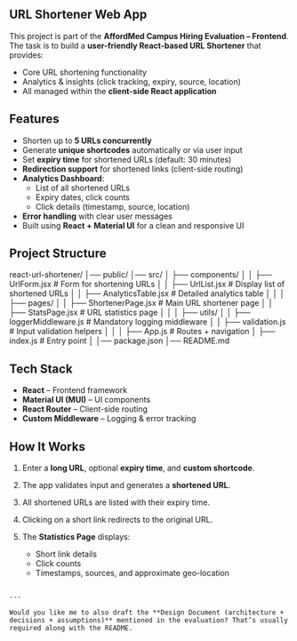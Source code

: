 ## URL Shortener Web App

This project is part of the **AffordMed Campus Hiring Evaluation – Frontend**.  
The task is to build a **user-friendly React-based URL Shortener** that provides:
- Core URL shortening functionality
- Analytics & insights (click tracking, expiry, source, location)
- All managed within the **client-side React application**


## Features
- Shorten up to **5 URLs concurrently**
- Generate **unique shortcodes** automatically or via user input
- Set **expiry time** for shortened URLs (default: 30 minutes)
- **Redirection support** for shortened links (client-side routing)
- **Analytics Dashboard**:
  - List of all shortened URLs
  - Expiry dates, click counts
  - Click details (timestamp, source, location)
- **Error handling** with clear user messages
- Built using **React + Material UI** for a clean and responsive UI


## Project Structure
react-url-shortener/
│── public/
│── src/
│   ├── components/
│   │   ├── UrlForm.jsx          # Form for shortening URLs
│   │   ├── UrlList.jsx          # Display list of shortened URLs
│   │   ├── AnalyticsTable.jsx   # Detailed analytics table
│   │
│   ├── pages/
│   │   ├── ShortenerPage.jsx    # Main URL shortener page
│   │   ├── StatsPage.jsx        # URL statistics page
│   │
│   ├── utils/
│   │   ├── loggerMiddleware.js  # Mandatory logging middleware
│   │   ├── validation.js        # Input validation helpers
│   │
│   ├── App.js                   # Routes + navigation
│   ├── index.js                 # Entry point
│
│── package.json
│── README.md


##  Tech Stack

* **React** – Frontend framework
* **Material UI (MUI)** – UI components
* **React Router** – Client-side routing
* **Custom Middleware** – Logging & error tracking


## How It Works

1. Enter a **long URL**, optional **expiry time**, and **custom shortcode**.
2. The app validates input and generates a **shortened URL**.
3. All shortened URLs are listed with their expiry time.
4. Clicking on a short link redirects to the original URL.
5. The **Statistics Page** displays:

   * Short link details
   * Click counts
   * Timestamps, sources, and approximate geo-location


```

---

Would you like me to also draft the **Design Document (architecture + decisions + assumptions)** mentioned in the evaluation? That’s usually required along with the README.
```
